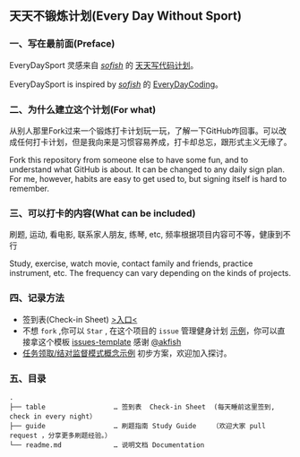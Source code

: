 ## 天天不锻炼计划(Every Day Without Sport)

### 一、写在最前面(Preface)

EveryDaySport 灵感来自 *[sofish](https://www.github.com/sofish)* 的 [天天写代码计划](https://github.com/sofish/everyday)。

EveryDaySport is inspired by *[sofish](https://www.github.com/sofish)* 的 [EveryDayCoding](https://github.com/sofish/everyday)。

### 二、为什么建立这个计划(For what)


从别人那里Fork过来一个锻炼打卡计划玩一玩，了解一下GitHub咋回事。可以改成任何打卡计划，但是我向来是习惯容易养成，打卡却总忘，跟形式主义无缘了。

Fork this repository from someone else to have some fun, and to understand what GitHub is about. It can be changed to any daily sign plan. For me, however, habits are easy to get used to, but signing itself is hard to remember. 

### 三、可以打卡的内容(What can be included)


刷题, 运动, 看电影, 联系家人朋友, 练琴, etc, 频率根据项目内容可不等，健康到不行

Study, exercise, watch movie, contact family and friends, practice instrument, etc. The frequency can vary depending on the kinds of projects.

### 四、记录方法

* 签到表(Check-in Sheet) [>入口<](/table)
* 不想 `fork` ,你可以 `Star` , 在这个项目的 `issue` 管理健身计划 [示例](https://github.com/hoosin/EveryDaySport/issues/1)，你可以直接拿这个模板 [issues-template](/table/issues-template/readme.md)  感谢 [@akfish](https://github.com/akfish)
* [任务领取/结对监督模式概念示例](https://github.com/hoosin/EveryDaySport/issues/2) 初步方案，欢迎加入探讨。


### 五、目录

```
.
├── table                 … 签到表  Check-in Sheet  (每天睡前这里签到, check in every night）
├── guide                 … 刷题指南 Study Guide    （欢迎大家 pull request ，分享更多刷题经验。）
└── readme.md             … 说明文档 Documentation
```

